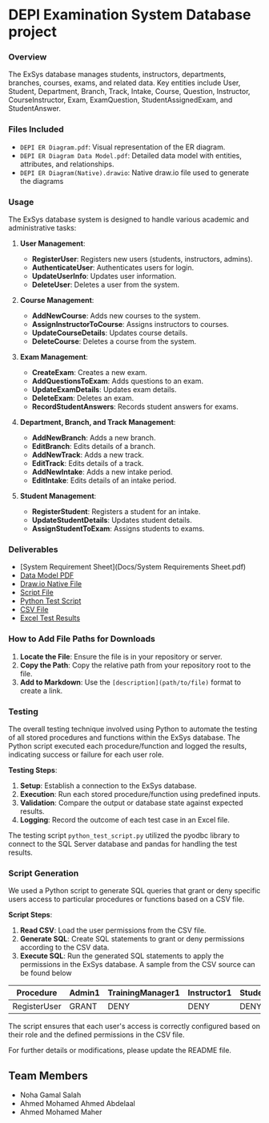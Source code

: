 # DEPI Examination System Database project

### Overview
The ExSys database manages students, instructors, departments, branches, courses, exams, and related data. Key entities include User, Student, Department, Branch, Track, Intake, Course, Question, Instructor, CourseInstructor, Exam, ExamQuestion, StudentAssignedExam, and StudentAnswer.

### Files Included
- `DEPI ER Diagram.pdf`: Visual representation of the ER diagram.
- `DEPI ER Diagram Data Model.pdf`: Detailed data model with entities, attributes, and relationships.
- `DEPI ER Diagram(Native).drawio`: Native draw.io file used to generate the diagrams

### Usage
The ExSys database system is designed to handle various academic and administrative tasks:

1. **User Management**:
   - **RegisterUser**: Registers new users (students, instructors, admins).
   - **AuthenticateUser**: Authenticates users for login.
   - **UpdateUserInfo**: Updates user information.
   - **DeleteUser**: Deletes a user from the system.

2. **Course Management**:
   - **AddNewCourse**: Adds new courses to the system.
   - **AssignInstructorToCourse**: Assigns instructors to courses.
   - **UpdateCourseDetails**: Updates course details.
   - **DeleteCourse**: Deletes a course from the system.

3. **Exam Management**:
   - **CreateExam**: Creates a new exam.
   - **AddQuestionsToExam**: Adds questions to an exam.
   - **UpdateExamDetails**: Updates exam details.
   - **DeleteExam**: Deletes an exam.
   - **RecordStudentAnswers**: Records student answers for exams.

4. **Department, Branch, and Track Management**:
   - **AddNewBranch**: Adds a new branch.
   - **EditBranch**: Edits details of a branch.
   - **AddNewTrack**: Adds a new track.
   - **EditTrack**: Edits details of a track.
   - **AddNewIntake**: Adds a new intake period.
   - **EditIntake**: Edits details of an intake period.

5. **Student Management**:
   - **RegisterStudent**: Registers a student for an intake.
   - **UpdateStudentDetails**: Updates student details.
   - **AssignStudentToExam**: Assigns students to exams.

### Deliverables
- [System Requirement Sheet](Docs/System Requirements Sheet.pdf)
- [Data Model PDF](files/DEPI_ER_Diagram_Data_Model.pdf)
- [Draw.io Native File](files/DEPI_ER_Diagram(Native).drawio)
- [Script File](files/test_queries.sql)
- [Python Test Script](files/python_test_script.py)
- [CSV File](files/user_permissions.csv)
- [Excel Test Results](files/procedure_function_test_results.xlsx)

### How to Add File Paths for Downloads
1. **Locate the File**: Ensure the file is in your repository or server.
2. **Copy the Path**: Copy the relative path from your repository root to the file.
3. **Add to Markdown**: Use the `[description](path/to/file)` format to create a link.

### Testing
The overall testing technique involved using Python to automate the testing of all stored procedures and functions within the ExSys database. The Python script executed each procedure/function and logged the results, indicating success or failure for each user role.

**Testing Steps**:
1. **Setup**: Establish a connection to the ExSys database.
2. **Execution**: Run each stored procedure/function using predefined inputs.
3. **Validation**: Compare the output or database state against expected results.
4. **Logging**: Record the outcome of each test case in an Excel file.

The testing script `python_test_script.py` utilized the pyodbc library to connect to the SQL Server database and pandas for handling the test results.

### Script Generation
We used a Python script to generate SQL queries that grant or deny specific users access to particular procedures or functions based on a CSV file.

**Script Steps**:
1. **Read CSV**: Load the user permissions from the CSV file.
2. **Generate SQL**: Create SQL statements to grant or deny permissions according to the CSV data.
3. **Execute SQL**: Run the generated SQL statements to apply the permissions in the ExSys database.
A sample from the CSV source can be found below

| Procedure      | Admin1 | TrainingManager1 | Instructor1 | Student1 |
|----------------|--------|------------------|-------------|----------|
| RegisterUser   | GRANT  | DENY             | DENY        | DENY     |


The script ensures that each user's access is correctly configured based on their role and the defined permissions in the CSV file.

For further details or modifications, please update the README file.

## Team Members
- Noha Gamal Salah
- Ahmed Mohamed Ahmed Abdelaal
- Ahmed Mohamed Maher
